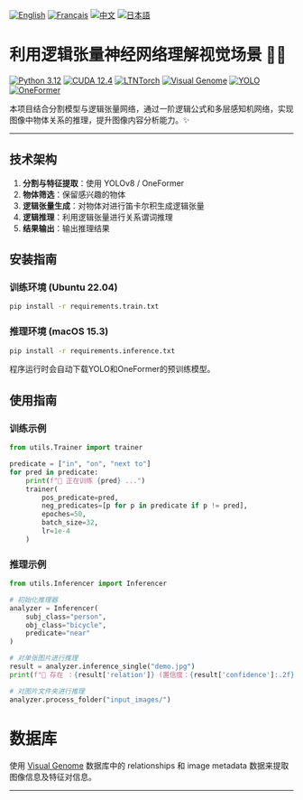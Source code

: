 [![English](https://cdn3.iconfinder.com/data/icons/142-mini-country-flags-16x16px/32/flag-usa2x.png)](/README.md)
[![Français](https://cdn3.iconfinder.com/data/icons/142-mini-country-flags-16x16px/32/flag-france2x.png)](/README/README_fr_FR.md)
[![中文](https://cdn3.iconfinder.com/data/icons/142-mini-country-flags-16x16px/32/flag-china2x.png)](/README/README_zh_CN.md)
[![日本語](https://cdn3.iconfinder.com/data/icons/142-mini-country-flags-16x16px/32/flag-japan2x.png)](/README/README_ja_JP.md)

# 利用逻辑张量神经网络理解视觉场景 🚀🤖

[![Python 3.12](https://img.shields.io/badge/Python-3.12-blue?style=flat-square)](https://www.python.org)
[![CUDA 12.4](https://img.shields.io/badge/CUDA-12.4-red?style=flat-square)](https://developer.nvidia.com/cuda-toolkit)
[![LTNTorch](https://img.shields.io/badge/Project-LTNTorch-9cf?style=flat-square)](https://github.com/ltntorch)
[![Visual Genome](https://img.shields.io/badge/Data-Visual%20Genome-yellow?style=flat-square)](https://visualgenome.org)
[![YOLO](https://img.shields.io/badge/Detection-YOLO-orange?style=flat-square)](https://github.com/ultralytics/ultralytics)
[![OneFormer](https://img.shields.io/badge/Segmentation-OneFormer-brightgreen?style=flat-square)](https://github.com/isl-org/OneFormer)

本项目结合分割模型与逻辑张量网络，通过一阶逻辑公式和多层感知机网络，实现图像中物体关系的推理，提升图像内容分析能力。✨

---

## 技术架构

1. **分割与特征提取**：使用 YOLOv8 / OneFormer  
2. **物体筛选**：保留感兴趣的物体  
3. **逻辑张量生成**：对物体对进行笛卡尔积生成逻辑张量  
4. **逻辑推理**：利用逻辑张量进行关系谓词推理  
5. **结果输出**：输出推理结果


## 安装指南

### 训练环境 (Ubuntu 22.04)
```bash
pip install -r requirements.train.txt
```

### 推理环境 (macOS 15.3)
```bash
pip install -r requirements.inference.txt
```

程序运行时会自动下载YOLO和OneFormer的预训练模型。

## 使用指南

### 训练示例
```Python
from utils.Trainer import trainer

predicate = ["in", "on", "next to"]
for pred in predicate:
    print(f"🚂 正在训练 {pred} ...")
    trainer(
        pos_predicate=pred,
        neg_predicates=[p for p in predicate if p != pred],
        epoches=50,
        batch_size=32,
        lr=1e-4
    )
```

### 推理示例
```Python
from utils.Inferencer import Inferencer

# 初始化推理器
analyzer = Inferencer(
    subj_class="person",
    obj_class="bicycle",
    predicate="near"
)

# 对单张图片进行推理
result = analyzer.inference_single("demo.jpg")
print(f"🔎 存在 ：{result['relation']} (置信度：{result['confidence']:.2f})")

# 对图片文件夹进行推理
analyzer.process_folder("input_images/")
```

# 数据库
使用 [Visual Genome](https://homes.cs.washington.edu/~ranjay/visualgenome/index.html) 数据库中的 relationships 和 image metadata 数据来提取图像信息及特征对信息。

---

